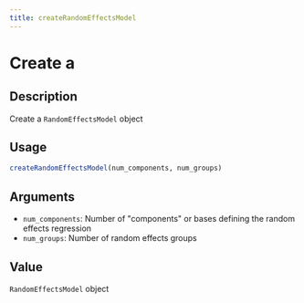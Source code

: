 ```yaml
---
title: createRandomEffectsModel
---
```


# Create a

## Description

Create a `RandomEffectsModel` object

## Usage

```r
createRandomEffectsModel(num_components, num_groups)
```

## Arguments

* `num_components`: Number of "components" or bases defining the random effects regression
* `num_groups`: Number of random effects groups

## Value

`RandomEffectsModel` object

